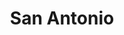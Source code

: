 ---
layout: location

title: San Antonio
latitude: 29.42412
longitude: -98.49363
address: Texas

info: 1,382,951 

tags:
- Spurs
- Barbeques

about: San Antonio is the seventh most populous city in the United States of America and the second most populous city in the state of Texas, with a population of 1.3 million. It was the fastest growing of the top 10 largest cities in the United States from 2000-2010, and the second from 1990-2000. The city is located in the American Southwest, the south-central part of Texas, and the southwestern corner of an urban region known as the Texas Triangle.

---